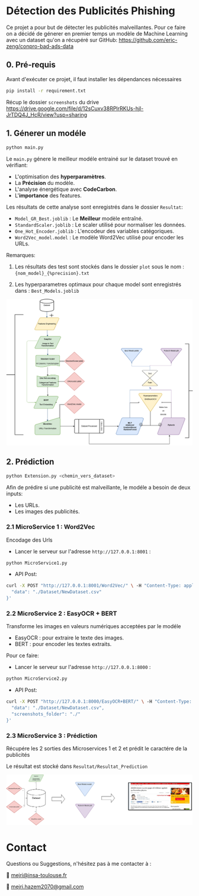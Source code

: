 # Détection des Publicités Phishing

Ce projet a pour but de détecter les publicités malveillantes. Pour ce faire on a décidé de génerer en premier temps un modèle de Machine Learning avec un dataset qu'on a récupéré sur GitHub: 
https://github.com/eric-zeng/conpro-bad-ads-data

## 0. Pré-requis

Avant d'exécuter ce projet, il faut installer les dépendances nécessaires 
```bash
pip install -r requirement.txt
```

Récup le dossier `screenshots` du drive https://drive.google.com/file/d/12sCuxv38RPlrRKUs-hjl-JrTDQ4J_HcR/view?usp=sharing  

## 1. Génerer un modéle
```bash
python main.py
```

Le `main.py` génere le meilleur modéle entrainé sur le dataset trouvé en vérifiant:
  - L'optimisation des **hyperparamètres**.
  - La **Précision** du modèle.
  - L'analyse énergétique avec **CodeCarbon**.
  - L'**importance** des features.

Les résultats de cette analyse sont enregistrés dans le dossier `Resultat`: 
  - `Model_GR_Best.joblib` : Le **Meilleur** modèle entraîné.
  - `StandardScaler.joblib` : Le scaler utilisé pour normaliser les données.
  - `One_Hot_Encoder.joblib` : L'encodeur des variables catégoriques.
  - `Word2Vec_model.model` : Le modèle Word2Vec utilisé pour encoder les URLs.

Remarques:

1. Les résultats des test sont stockés dans le dossier `plot` sous le nom :
  `{nom_model}_{%precision}.txt`

2. Les hyperparametres optimaux pour chaque model sont enregistrés dans :
  `Best_Models.joblib`

![Figure : Architecture de Train/Test](./img/testtrain.png)

## 2. Prédiction

```bash
python Extension.py <chemin_vers_dataset>
```

Afin de prédire si une publicité est malveillante, le modéle a besoin de deux inputs:
  - Les URLs.
  - Les images des publicités.
    
### 2.1 MicroService 1 : Word2Vec

Encodage des Urls 
- Lancer le serveur sur l'adresse `http://127.0.0.1:8001` :
```bash
python MicroService1.py
```

- API Post:
```bash
curl -X POST "http://127.0.0.1:8001/Word2Vec/" \ -H "Content-Type: application/json" \ -d '{
  "data": "./Dataset/NewDataset.csv"
}'
```


### 2.2 MicroService 2 : EasyOCR + BERT

Transforme les images en valeurs numériques acceptées par le modéle

  - EasyOCR : pour extraire le texte des images.
  - BERT : pour encoder les textes extraits.

Pour ce faire: 
  - Lancer le serveur sur l'adresse `http://127.0.0.1:8000` :
```bash
python MicroService2.py
```

  - API Post:
```bash
curl -X POST "http://127.0.0.1:8000/EasyOCR+BERT/" \ -H "Content-Type: application/json" \ -d '{
  "data": "./Dataset/NewDataset.csv",
  "screenshots_folder": "./"
}'
```

### 2.3 MicroService 3 : Prédiction

Récupére les 2 sorties des Microservices 1 et 2 et prédit le caractére de la publicités

Le résultat est stocké dans `Resultat/Resultat_Prediction`

![Figure : Architecture de la prédiction](./img/predict.png)

# Contact

Questions ou Suggestions, n'hésitez pas à me contacter à :

📧 mejri@insa-toulouse.fr

📧 mejri.hazem2070@gmail.com




